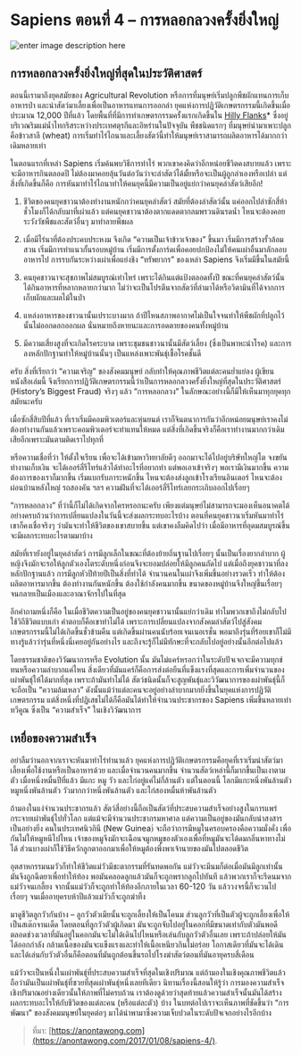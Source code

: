 
Sapiens ตอนที่ 4 – การหลอกลวงครั้งยิ่งใหญ่
===

![enter image description here](https://anontawong.files.wordpress.com/2017/01/20170108_sapiens4.png?w=676)

## **การหลอกลวงครั้งยิ่งใหญ่ที่สุดในประวัติศาสตร์**

ตอนนี้เรามาถึงยุคสมัยของ Agricultural Revolution หรือการที่มนุษย์เริ่มปลูกพืชผักแทนการเก็บอาหารป่า และนำสัตว์มาเลี้ยงเพื่อเป็นอาหารแทนการออกล่า ยุคแห่งการปฏิวัติเกษตรกรรมนี้เกิดขึ้นเมื่อประมาณ 12,000 ปีที่แล้ว โดยพื้นที่ที่มีการทำเกษตรกรรมครั้งแรกเกิดขึ้นใน  [Hilly Flanks](https://en.wikipedia.org/wiki/Hilly_Flanks)* ซึ่งอยู่บริเวณริมแม่น้ำไทกริสระหว่างประเทศตุรกีและอิหร่านในปัจจุบัน พืชชนิดแรกๆ ที่มนุษย์นำมาเพาะปลูกคือข้าวสาลี (wheat) การเริ่มทำไร่ไถนาและเลี้ยงสัตว์นี้ทำให้มนุษย์เราสามารถผลิตอาหารได้มากกว่าเดิมหลายเท่า

ในตอนแรกที่เหล่า Sapiens เริ่มค้นพบวิธีการทำไร่ พวกเขาคงคิดว่าอีกหน่อยชีวิตคงสบายแล้ว เพราะจะมีอาหารกินตลอดปี ไม่ต้องมาคอยลุ้นวันต่อวันว่าจะล่าสัตว์ได้มั้ยหรือจะเป็นผู้ถูกล่าเองหรือเปล่า แต่สิ่งที่เกิดขึ้นก็คือ การหันมาทำไร่ไถนาทำให้คนยุคนี้มีความเป็นอยู่แย่กว่าคนยุคล่าสัตว์เสียอีก!

1. ชีวิตของคนยุคชาวนาต้องทำงานหนักกว่าคนยุคล่าสัตว์ สมัยที่ต้องล่าสัตว์นั้น แค่ออกไปล่าซักสี่ห้าชั่วโมงก็ได้กลับมาที่เผ่าแล้ว แต่คนยุคชาวนาต้องตากแดดตากลมพรวนดินรดน้ำ ไหนจะต้องคอยระวังวัชพืชและสัตว์อื่นๆ มาทำลายพืชผล

2. เมื่อมีไร่นาที่ต้องประคบประหงม จึงเกิด “ความเป็นเจ้าข้าวเจ้าของ” ขึ้นมา เริ่มมีการสร้างรั้วล้อมสวน เริ่มมีการทำแนวกั้นรอบหมู่บ้าน เริ่มมีการตั้งการ์ดเพื่อคอยปกป้องไม่ให้คนเผ่าอื่นมาลักลอบอาหารไป การรบกันระหว่างเผ่าเพื่อแย่งชิง “ทรัพยากร” ของเหล่า Sapiens จึงเริ่มมีขึ้นในสมัยนี้

3. คนยุคชาวนาจะสุขภาพไม่สมบูรณ์เท่าไหร่ เพราะได้กินแต่แป้งตลอดทั้งปี ขณะที่คนยุคล่าสัตว์นั้นได้กินอาหารที่หลากหลายกว่ามาก ไม่ว่าจะเป็นโปรตีนจากสัตว์ที่ล่ามาได้หรือวิตามินที่ได้จากการเก็บผักและผลไม้ในป่า

4. แหล่งอาหารของชาวนานั้นเปราะบางมาก ถ้าปีไหนสภาพอากาศไม่เป็นใจจนทำให้พืชผักที่ปลูกไว้นั้นไม่ออกดอกออกผล นั่นหมายถึงหายนะและการอดตายของคนทั้งหมู่บ้าน

5. มีความเสี่ยงสูงที่จะเกิดโรคระบาด เพราะชุมชนชาวนานั้นมีสัตว์เลี้ยง (ซึ่งเป็นพาหะนำโรค) และการลงหลักปักฐานทำให้หมู่บ้านนั้นๆ เป็นแหล่งเพาะพันธุ์เชื้อโรคชั้นดี

ครับ สิ่งที่เรียกว่า “ความเจริญ” ของสังคมมนุษย์ กลับทำให้คุณภาพชีวิตแต่ละคนย่ำแย่ลง ผู้เขียนหนังสือเล่มนี้ จึงเรียกการปฏิวัติเกษตรกรรมนี้ว่าเป็นการหลอกลวงครั้งยิ่งใหญ่ที่สุดในประวัติศาสตร์ (History’s Biggest Fraud) จริงๆ แล้ว “การหลอกลวง” ในลักษณะอย่างนี้ก็มีให้เห็นมาทุกยุคทุกสมัยนะครับ

เมื่อซักสี่สิบปีที่แล้ว ที่เราเริ่มมีคอมพิวเตอร์และหุ่นยนต์ เราก็จินตนาการกันว่าอีกหน่อยมนุษย์เราคงไม่ต้องทำงานกันแล้วเพราะคอมพิวเตอร์จะทำแทนให้หมด แต่สิ่งที่เกิดขึ้นจริงก็คือเราทำงานมากกว่าเดิมเสียอีกเพราะมันตามติดเราไปทุกที่ 

หรือความเชื่อที่ว่า ให้ตั้งใจเรียน เพื่อจะได้เข้ามหาวิทยาลัยดีๆ ออกมาจะได้ไปอยู่บริษัทใหญ่โต จงขยันทำงานเก็บเงิน จะได้เออร์ลี่รีไทร์แล้วได้ทำอะไรที่อยากทำ แต่พอเอาเข้าจริงๆ พอเรามีเงินมากขึ้น ความต้องการของเราก็มากขึ้น เริ่มแบกรับภาระหนักขึ้น ไหนจะต้องส่งลูกเข้าโรงเรียนอินเตอร์ ไหนจะต้องผ่อนบ้านหลังใหญ่ รถสองคัน ฯลฯ ความฝันที่จะได้เออร์ลี่รีไทร์เลยกระเถิบออกไปเรื่อยๆ

“การหลอกลวง” ที่ว่านี้ก็ไม่ได้เกิดจากใครหรอกนะครับ เพียงแต่มนุษย์ไม่สามารถจะมองเห็นอนาคตได้อย่างครบถ้วนว่าการเปลี่ยนแปลงในวันนี้จะส่งผลกระทบอะไรบ้าง ตอนที่คนยุคชาวนาเริ่มหันมาทำไร่ เขาก็คงเชื่อจริงๆ ว่ามันจะทำให้ชีวิตของเขาสบายขึ้น แต่เขาคงลืมคิดไปว่า เมื่อมีอาหารที่อุดมสมบูรณ์ขึ้น จะมีผลกระทบอะไรตามมาบ้าง

สมัยที่เรายังอยู่ในยุคล่าสัตว์ การมีลูกเล็กในขณะที่ต้องย้ายถิ่นฐานไปเรื่อยๆ นั้นเป็นเรื่องยากลำบาก ผู้หญิงจึงมักจะรอให้ลูกตัวเองโตระดับหนึ่งก่อนจึงจะยอมปล่อยให้มีลูกคนถัดไป แต่เมื่อถึงยุคชาวนาที่ลงหลักปักฐานแล้ว การมีลูกหัวปีท้ายปีเป็นสิ่งที่ทำได้ จำนวนคนในเผ่าจึงเพิ่มขึ้นอย่างรวดเร็ว ทำให้ต้องผลิตอาหารมากขึ้น ต้องทำงานกันหนักขึ้น ต้องใช้กำลังคนมากขึ้น ขนาดของหมู่บ้านจึงใหญ่ขึ้นเรื่อยๆ จนกลายเป็นเมืองและอาณาจักรไปในที่สุด

อีกคำถามหนึ่งก็คือ ในเมื่อชีวิตความเป็นอยู่ของคนยุคชาวนานั้นแย่กว่าเดิม ทำไมพวกเขาถึงไม่กลับไปใช้วิถีชีวิตแบบเก่า คำตอบก็คือเขาทำไม่ได้ เพราะการเปลี่ยนแปลงจากสังคมล่าสัตว์ไปสู่สังคมเกษตรกรรมนี้ไม่ได้เกิดขึ้นชั่วข้ามคืน แต่เกิดขึ้นผ่านคนนับร้อยเจนเนอเรชั่น พอมาถึงรุ่นที่ร้อยเขาก็ไม่มีทางรู้แล้วว่ารุ่นที่หนึ่งนี่เคยอยู่กันอย่างไร และถึงจะรู้ก็ไม่มีทักษะที่จะกลับไปอยู่อย่างนั้นอีกต่อไปแล้ว

โดยธรรมชาติของวิวัฒนาการหรือ Evolution นั้น มันไม่แคร์หรอกว่าในระดับปัจเจกจะมีความทุกข์ทนหรือความลำบากแค่ไหน สิ่งเดียวที่มันแคร์ก็คือการส่งต่อยีนที่แข็งแรงที่สุดและการเพิ่มจำนวนของเผ่าพันธุ์ให้ได้มากที่สุด เพราะถ้ามันทำไม่ได้ สัตว์ชนิดนั้นก็จะสูญพันธุ์และวิวัฒนาการของเผ่าพันธุ์นี้ก็จะถือเป็น “ความล้มเหลว” ดังนั้นแม้ว่าแต่ละคนจะอยู่อย่างลำบากมากยิ่งขึ้นในยุคแห่งการปฏิวัติเกษตรกรรม แต่สิ่งหนึ่งที่ปฏิเสธไม่ได้ก็คือมันได้ทำให้จำนวนประชากรของ Sapiens เพิ่มขึ้นหลายเท่าทวีคูณ ซึ่งเป็น “ความสำเร็จ” ในเชิงวิวัฒนาการ



## **เหยื่อของความสำเร็จ**

อย่าลืมว่านอกจากเราจะหันมาทำไร่ทำนาแล้ว ยุคแห่งการปฏิวัติเกษตรกรรมคือยุคที่เราเริ่มนำสัตว์มาเลี้ยงเพื่อใช้งานหรือเป็นอาหารด้วย และเมื่อจำนวนคนมากขึ้น จำนวนสัตว์เหล่านี้ก็มากขึ้นเป็นเงาตามตัว เมื่อหนึ่งหมื่นปีที่แล้ว มีแกะ หมู วัว และไก่อยู่แค่ไม่กี่ล้านตัว แต่ในตอนนี้ โลกมีแกะหนึ่งพันล้านตัว หมูหนึ่งพันล้านตัว วัวมากกว่าหนึ่งพันล้านตัว และไก่สองหมื่นห้าพันล้านตัว

ถ้ามองในแง่จำนวนประชากรแล้ว สัตว์สี่อย่างนี้ถือเป็นสัตว์ที่ประสบความสำเร็จอย่างสูงในการแพร่กระจายเผ่าพันธุ์ไปทั่วโลก แต่แม้จะมีจำนวนประชากรมหาศาล แต่ความเป็นอยู่ของมันกลับน่าสงสารเป็นอย่างยิ่ง คนในประเทศนิวกินี (New Guinea)่ จะถือว่าการมีหมูในครอบครองคือความมั่งคั่ง เพื่อกันไม่ให้หมูหนีไปไหน เจ้าของหมูจึงมักจะเฉือนจมูกหมูของตัวเองเพื่อที่หมูมันจะได้ดมกลิ่นหาทางไม่ได้ ส่วนบางเผ่าก็ใช้วิธีควักลูกตาออกมาเพื่อให้หมูต้องพึ่งพาเจ้านายของมันไปตลอดชีวิต

อุตสาหกรรมนมวัวก็ทำให้ชีวิตแม่วัวมีชะตากรรมที่รันทดพอกัน แม่วัวจะมีนมก็ต่อเมื่อมันมีลูกเท่านั้น มันจึงถูกฉีดยาเพื่อทำให้ท้อง พอมันคลอดลูกแล้วมันก็จะถูกพรากลูกไปทันที แล้วพวกเราก็จะรีดนมจากแม่วัวจนเกลี้ยง จากนั้นแม่วัวก็จะถูกทำให้ท้องอีกภายในเวลา 60-120 วัน แล้ววงจรนี้ก็จะวนไปเรื่อยๆ จนเมื่ออายุครบห้าปีแล้วแม่วัวก็จะถูกฆ่าทิ้ง

มาดูชีวิตลูกวัวกันบ้าง – ลูกวัวตัวเมียนั้นจะถูกเลี้ยงให้เป็นโคนม ส่วนลูกวัวที่เป็นตัวผู้จะถูกเลี้ยงเพื่อให้เป็นสเต๊กจานเด็ด โดยตอนที่ลูกวัวตัวผู้เกิดมา มันจะถูกจับไปอยู่ในคอกที่มีขนาดเท่ากับตัวมันพอดี ตลอดช่วงเวลาที่มันอยู่ในคอกมันจะไม่ได้เดินไปไหนหรือเล่นกับลูกวัวตัวอื่นเลย เพราะถ้าปล่อยให้มันได้ออกกำลัง กล้ามเนื้อของมันจะแข็งแรงและทำให้เนื้อเหนียวกินไม่อร่อย โอกาสเดียวที่มันจะได้เดินและได้เล่นกับวัวตัวอื่นก็คือตอนที่มันถูกต้อนขึ้นรถไปโรงฆ่าสัตว์ตอนที่มันอายุครบสี่เดือน

แม้วัวจะเป็นหนึ่งในเผ่าพันธุ์ที่ประสบความสำเร็จที่สุดในเชิงปริมาณ แต่ถ้ามองในเชิงคุณภาพชีวิตแล้วถือว่ามันเป็นเผ่าพันธุ์ที่ซวยที่สุดเผ่าพันธุ์หนึ่งเลยทีเดียว นิทานเรื่องนี้สอนให้รู้ว่า การมองความสำเร็จเชิงปริมาณอย่างเดียวนั้นให้ภาพที่ไม่ครบถ้วน เราต้องดูด้วยว่าสุดท้ายแล้วความสำเร็จนั้นมันได้สร้างผลกระทบอะไรให้กับชีวิตของแต่ละคน (หรือแต่ละตัว) บ้าง ในบทต่อไปเราจะเห็นภาพที่ชัดขึ้นว่า “การพัฒนา” ของสังคมมนุษย์ในยุคต่อๆ มาได้นำพามาซึ่งความเจ็บปวดในระดับปัจเจกอย่างไรอีกบ้าง

> ที่มา: [https://anontawong.com](https://anontawong.com/2017/01/08/sapiens-4/).

